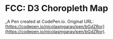 # FCC: D3 Choropleth Map
 _A Pen created at CodePen.io. Original URL: [https://codepen.io/nicolasmgaray/pen/bGdZRor](https://codepen.io/nicolasmgaray/pen/bGdZRor).

 